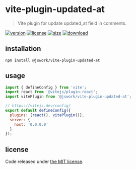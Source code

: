 # vite-plugin-updated-at
> Vite plugin for update updated_at field in comments.

[![version][version-image]][version-url]
[![license][license-image]][license-url]
[![size][size-image]][size-url]
[![download][download-image]][download-url]

## installation
```shell
npm install @jswork/vite-plugin-updated-at
```

## usage
```js
import { defineConfig } from 'vite';
import react from '@vitejs/plugin-react';
import vitePlugin from '@jswork/vite-plugin-updated-at';

// https://vitejs.dev/config/
export default defineConfig({
  plugins: [react(), vitePlugin()],
  server: {
    host: '0.0.0.0'
  }
});
```

## license
Code released under [the MIT license](https://github.com/afeiship/vite-plugin-updated-at/blob/main/LICENSE.txt).

[version-image]: https://img.shields.io/npm/v/@jswork/vite-plugin-updated-at
[version-url]: https://npmjs.org/package/@jswork/vite-plugin-updated-at

[license-image]: https://img.shields.io/npm/l/@jswork/vite-plugin-updated-at
[license-url]: https://github.com/afeiship/vite-plugin-updated-at/blob/main/LICENSE.txt

[size-image]: https://img.shields.io/bundlephobia/minzip/@jswork/vite-plugin-updated-at
[size-url]: https://github.com/afeiship/vite-plugin-updated-at/blob/main/dist/index.min.js

[download-image]: https://img.shields.io/npm/dm/@jswork/vite-plugin-updated-at
[download-url]: https://www.npmjs.com/package/@jswork/vite-plugin-updated-at
